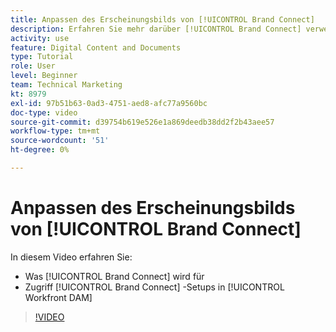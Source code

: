 ```yaml
---
title: Anpassen des Erscheinungsbilds von [!UICONTROL Brand Connect]
description: Erfahren Sie mehr darüber [!UICONTROL Brand Connect] verwendet wird für und wie der Zugriff auf [!UICONTROL Brand Connect] -Setups in [!UICONTROL Workfront DAM].
activity: use
feature: Digital Content and Documents
type: Tutorial
role: User
level: Beginner
team: Technical Marketing
kt: 8979
exl-id: 97b51b63-0ad3-4751-aed8-afc77a9560bc
doc-type: video
source-git-commit: d39754b619e526e1a869deedb38dd2f2b43aee57
workflow-type: tm+mt
source-wordcount: '51'
ht-degree: 0%

---
```


# Anpassen des Erscheinungsbilds von [!UICONTROL Brand Connect]

In diesem Video erfahren Sie:

* Was [!UICONTROL Brand Connect] wird für
* Zugriff [!UICONTROL Brand Connect] -Setups in [!UICONTROL Workfront DAM]

>[!VIDEO](https://video.tv.adobe.com/v/335241/?quality=12)
